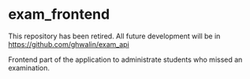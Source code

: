 # exam_frontend
This repository has been retired. All future development will be in https://github.com/ghwalin/exam_api

Frontend part of the application to administrate students who missed an examination.
